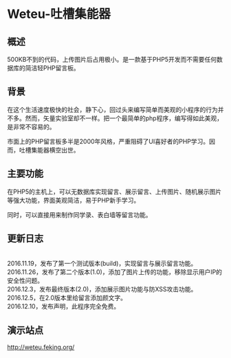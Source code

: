 # Weteu-吐槽集能器

概述
-------------
500KB不到的代码，上传图片后占用极小。是一款基于PHP5开发而不需要任何数据库的简洁轻PHP留言板。

背景
-------------
在这个生活速度极快的社会，静下心，回过头来编写简单而美观的小程序的行为并不多。然而，矢量实验室却不一样。把一个最简单的php程序，编写得如此美观，是非常不容易的。
<p>市面上的PHP留言板多半是2000年风格，严重阻碍了UI喜好者的PHP学习。因而，吐槽集能器横空出世。

主要功能
-------------
在PHP5的主机上，可以无数据库实现留言、展示留言、上传图片、随机展示图片等强大功能，界面美观简洁，易于PHP新手学习。
<p>同时，可以直接用来制作同学录、表白墙等留言功能。

更新日志
-------------
<br>2016.11.19，发布了第一个测试版本(build)，实现留言与展示留言功能。
<br>2016.11.26，发布了第二个版本(1.0)，添加了图片上传的功能，移除显示用户IP的安全性问题。
<br>2016.12.3，发布最终版本(2.0)，添加展示图片功能与防XSS攻击功能。
<br>2016.12.5，在2.0版本里给留言添加颜文字。
<br>2016.12.10，发布声明，此程序完全免费。

演示站点
-------------
http://weteu.feking.org/
